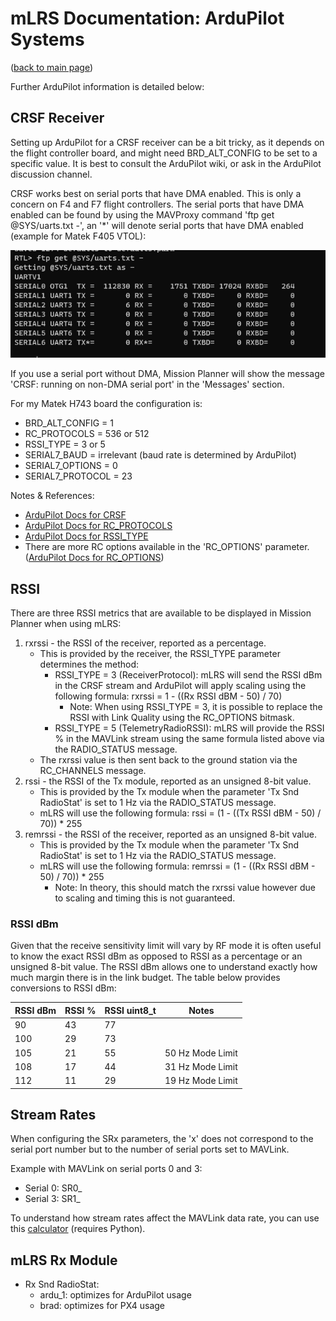 # mLRS Documentation: ArduPilot Systems #

([back to main page](../README.md))

Further ArduPilot information is detailed below:

## CRSF Receiver

Setting up ArduPilot for a CRSF receiver can be a bit tricky, as it depends on the flight controller board, and might need BRD_ALT_CONFIG to be set to a specific value. It is best to consult the ArduPilot wiki, or ask in the ArduPilot discussion channel.

CRSF works best on serial ports that have DMA enabled.  This is only a concern on F4 and F7 flight controllers.  The serial ports that have DMA enabled can be found by using the MAVProxy command 'ftp get @SYS/uarts.txt -', an '*' will denote serial ports that have DMA enabled (example for Matek F405 VTOL):

<img src="images/Serial_DMA.png">

If you use a serial port without DMA, Mission Planner will show the message 'CRSF: running on non-DMA serial port' in the 'Messages' section.

For my Matek H743 board the configuration is:

- BRD_ALT_CONFIG = 1
- RC_PROTOCOLS = 536 or 512
- RSSI_TYPE = 3 or 5
- SERIAL7_BAUD = irrelevant (baud rate is determined by ArduPilot)
- SERIAL7_OPTIONS = 0
- SERIAL7_PROTOCOL = 23

Notes & References:
- [ArduPilot Docs for CRSF](https://ardupilot.org/copter/docs/common-tbs-rc.html)
- [ArduPilot Docs for RC_PROTOCOLS](https://ardupilot.org/plane/docs/parameters.html#rc-protocols-rc-protocols-enabled)
- [ArduPilot Docs for RSSI_TYPE](https://ardupilot.org/plane/docs/parameters.html#rssi-type-rssi-type)
- There are more RC options available in the 'RC_OPTIONS' parameter. ([ArduPilot Docs for RC_OPTIONS](https://ardupilot.org/plane/docs/parameters.html#rc-options-rc-options)) 

## RSSI

There are three RSSI metrics that are available to be displayed in Mission Planner when using mLRS:

1. rxrssi - the RSSI of the receiver, reported as a percentage.
    - This is provided by the receiver, the RSSI_TYPE parameter determines the method:
        - RSSI_TYPE = 3 (ReceiverProtocol): mLRS will send the RSSI dBm in the CRSF stream and ArduPilot will apply scaling using the following formula: rxrssi = 1 - ((Rx RSSI dBM - 50) / 70)
            - Note: When using RSSI_TYPE = 3, it is possible to replace the RSSI with Link Quality using the RC_OPTIONS bitmask.
        - RSSI_TYPE = 5 (TelemetryRadioRSSI): mLRS will provide the RSSI % in the MAVLink stream using the same formula listed above via the RADIO_STATUS message.
    - The rxrssi value is then sent back to the ground station via the RC_CHANNELS message.
2. rssi - the RSSI of the Tx module, reported as an unsigned 8-bit value.
    - This is provided by the Tx module when the parameter 'Tx Snd RadioStat' is set to 1 Hz via the RADIO_STATUS message.
    - mLRS will use the following formula: rssi = (1 - ((Tx RSSI dBM - 50) / 70)) * 255
3. remrssi - the RSSI of the receiver, reported as an unsigned 8-bit value.
    - This is provided by the Tx module when the parameter 'Tx Snd RadioStat' is set to 1 Hz via the RADIO_STATUS message.  
    - mLRS will use the following formula: remrssi = (1 - ((Rx RSSI dBM - 50) / 70)) * 255
        - Note: In theory, this should match the rxrssi value however due to scaling and timing this is not guaranteed.

### RSSI dBm

Given that the receive sensitivity limit will vary by RF mode it is often useful to know the exact RSSI dBm as opposed to RSSI as a percentage or an unsigned 8-bit value.  The RSSI dBm allows one to understand exactly how much margin there is in the link budget.  The table below provides conversions to RSSI dBm:  

| RSSI dBm | RSSI % | RSSI uint8_t | Notes            |
|----------|--------|--------------|------------------| 
| 90       | 43     | 77           |                  |
| 100      | 29     | 73           |                  |
| 105      | 21     | 55           | 50 Hz Mode Limit |
| 108      | 17     | 44           | 31 Hz Mode Limit |
| 112      | 11     | 29           | 19 Hz Mode Limit |

## Stream Rates

When configuring the SRx parameters, the 'x' does not correspond to the serial port number  but to the number of serial ports set to MAVLink.

Example with MAVLink on serial ports 0 and 3:

- Serial 0: SR0_
- Serial 3: SR1_

To understand how stream rates affect the MAVLink data rate, you can use this [calculator](https://github.com/ArduPilot/pymavlink/blob/master/tools/mavtelemetry_datarates.py)  (requires Python).

## mLRS Rx Module

- Rx Snd RadioStat:
    - ardu_1: optimizes for ArduPilot usage
    - brad: optimizes for PX4 usage
